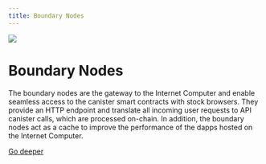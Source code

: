 ```yaml
---
title: Boundary Nodes
---
```


![](/img/how-it-works/motoko.600x300.jpg)

# Boundary Nodes

The boundary nodes are the gateway to the Internet Computer and enable seamless access to the canister smart contracts with stock browsers. They provide an HTTP endpoint and translate all incoming user requests to API canister calls, which are processed on-chain. In addition, the boundary nodes act as a cache to improve the performance of the dapps hosted on the Internet Computer.

[Go deeper](/how-it-works/boundary-nodes/)
